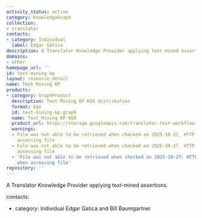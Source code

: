 ```yaml
---
activity_status: active
category: KnowledgeGraph
collection:
- translator
contacts:
- category: Individual
  label: Edgar Gatica
description: A Translator Knowledge Provider applying text-mined assertions.
domains:
- other
homepage_url: ''
id: text-mining-kp
layout: resource_detail
name: Text Mining KP
products:
- category: GraphProduct
  description: Text Mining KP KGX distribution
  format: kgx
  id: text-mining-kp.graph
  name: Text Mining KP KGX
  product_url: https://storage.googleapis.com/translator-text-workflow-dev-public/kgx/UniProt/targeted_assertions.tar.gz
  warnings:
  - File was not able to be retrieved when checked on 2025-10-21_ HTTP 404 error when
    accessing file
  - File was not able to be retrieved when checked on 2025-10-27_ HTTP 404 error when
    accessing file
  - 'File was not able to be retrieved when checked on 2025-10-27: HTTP 404 error
    when accessing file'
repository: ''
---
```

A Translator Knowledge Provider applying text-mined assertions.

contacts:
- category: Individual
 Edgar Gatica and Bill Baumgartner
